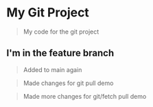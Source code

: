 # My Git Project

> My code for the git project

## I'm in the feature branch

> Added to main again

> Made changes for git pull demo

> Made more changes for git/fetch pull demo
